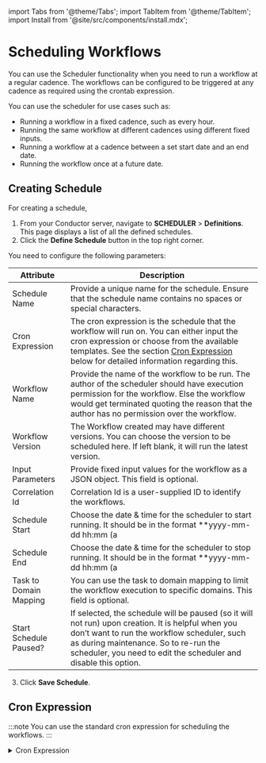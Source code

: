 import Tabs from '@theme/Tabs';
import TabItem from '@theme/TabItem';
import Install from '@site/src/components/install.mdx';


# Scheduling Workflows

You can use the Scheduler functionality when you need to run a workflow at a regular cadence. The workflows can be configured to be triggered at any cadence as required using the crontab expression.

You can use the scheduler for use cases such as:

* Running a workflow in a fixed cadence, such as every hour.
* Running the same workflow at different cadences using different fixed inputs.
* Running a workflow at a cadence between a set start date and an end date.
* Running the workflow once at a future date.

## Creating Schedule

For creating a schedule,

1. From your Conductor server, navigate to **SCHEDULER** > **Definitions**. This page displays a list of all the defined schedules.
2. Click the **Define Schedule** button in the top right corner.

You need to configure the following parameters:

| Attribute | Description |
| -- | -- | 
| Schedule Name | Provide a unique name for the schedule. Ensure that the schedule name contains no spaces or special characters. |
| Cron Expression | The cron expression is the schedule that the workflow will run on. You can either input the cron expression or choose from the available templates. See the section [Cron Expression](/content/docs/api/scheduler#cron-expression) below for detailed information regarding this. |
| Workflow Name | Provide the name of the workflow to be run. The author of the scheduler should have execution permission for the workflow. Else the workflow would get terminated quoting the reason that the author has no permission over the workflow. |
| Workflow Version | The Workflow created may have different versions. You can choose the version to be scheduled here. If left blank, it will run the latest version. |
| Input Parameters | Provide fixed input values for the workflow as a JSON object. This field is optional. |
| Correlation Id | Correlation Id is a user-supplied ID to identify the workflows. |
| Schedule Start | Choose the date & time for the scheduler to start running. It should be in the format **yyyy-mm-dd hh:mm (a|p)m**. This field is optional. |
| Schedule End | Choose the date & time for the scheduler to stop running. It should be in the format **yyyy-mm-dd hh:mm (a|p)m**. This field is optional. |
| Task to Domain Mapping | You can use the task to domain mapping to limit the workflow execution to specific domains. This field is optional. |
| Start Schedule Paused? | If selected, the schedule will be paused (so it will not run) upon creation. It is helpful when you don’t want to run the workflow scheduler, such as during maintenance. So to re-run the scheduler, you need to edit the scheduler and disable this option. |

3. Click **Save Schedule**.

## Cron Expression

:::note
You can use the standard cron expression for scheduling the workflows.
:::

<details><summary>Cron Expression</summary>

The UI has a *Cron Expression Helper* to describe the options of the Cron expression. You can also test the expression after entering it, and the UI will automatically calculate the next few runs of the schedule.

The CRON expression has six terms; you can denote a blank entry with an asterisk.

```
* * * * * *
```

The terms, in the order from left to right, define the timings:

* **Second**: Allowed values: 0-59
* **Minute**: Allowed values: 0-59
* **Hour**: Allowed values: 0-23
* **Day of Month**: Allowed values: 1-31.
* **Month**: Allowed values are 1-12 or JAN-DEC.
* **Day of Week**: Allowed values are 0-7 or MON-SUN, where 0 & 7 is Sunday.

Macros are also supported when setting a schedule.

|Macro	|Meaning|
| --- | ----------- |
|@yearly (Or @annually)|Once a year (0 0 0 1 1 *)|
|@monthly|Once a month (0 0 0 1 * *)|
|@weekly|Once a week (0 0 0 * * 0)|
|@daily (Or @midnight)|Once a day (0 0 0 * * *)|
|@hourly |Once an hour, (0 0 * * * *)|

:::note Notes

* The schedules are all based on the **UTC** timezone. However, you can view the corresponding local browser time.
* The scheduler supports up to a second granularity - however, this is on a best-effort basis. A minimum of a 30 seconds gap is recommended as the cadence for workflow scheduling.
* You can have multiple schedules invoking the same workflow.
* Execution history is maintained up to a configured maximum limit (Default of 1000 executions per schedule).
* You must tune the configurations when running multiple schedules to configure the server.
* When the workflow is invoked, the following field will be injected automatically as the input.
```json
{
    "_executedTime": <EPOCH EXECUTED TIME>,
    "_startedByScheduler": "<SCHEDULER NAME>",
    "_executionId": "<EXECUTION ID>",
    "_scheduledTime": <EPOCH SCHEDULED TIME>
}
```
:::

</details>